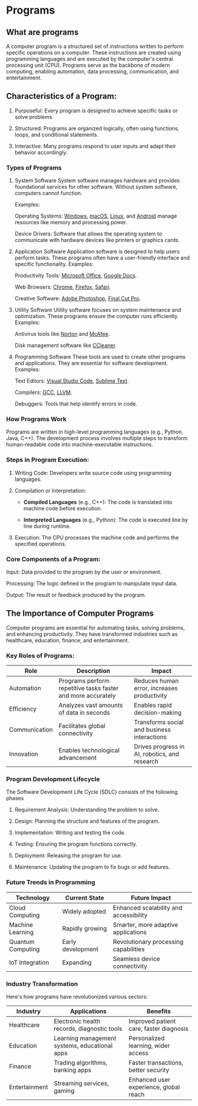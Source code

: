 # **Programs**

## What are programs

A computer program is a structured set of instructions written to perform specific operations on a computer. These instructions are created using programming languages and are executed by the computer's central processing unit (CPU). Programs serve as the backbone of modern computing, enabling automation, data processing, communication, and entertainment.


## Characteristics of a Program:

1. Purposeful: Every program is designed to achieve specific tasks or solve problems.

2. Structured: Programs are organized logically, often using functions, loops, and conditional statements.

3. Interactive: Many programs respond to user inputs and adapt their behavior accordingly.


### Types of Programs

1. System Software
System software manages hardware and provides foundational services for other software. Without system software, computers cannot function.

      Examples:
      
      Operating Systems: [Windows](https://www.microsoft.com/es-es/windows), [macOS](https://www.apple.com/es/macos/macos-sequoia/), [Linux](https://www.linux.org), and [Android](https://www.android.com/intl/es_es/) manage resources like memory and processing power.
      
      Device Drivers: Software that allows the operating system to communicate with hardware devices like printers or graphics cards.

2. Application Software
Application software is designed to help users perform tasks. These programs often have a user-friendly interface and specific functionality.
Examples:

      Productivity Tools: [Microsoft Office](https://www.microsoft.com/es-es/microsoft-365), [Google Docs](https://workspace.google.com/intl/es/products/docs/).
      
      Web Browsers: [Chrome](https://www.google.com/intl/es_es/chrome/), [Firefox](https://www.mozilla.org/es-ES/firefox/new/), [Safari](https://www.apple.com/es/safari/).
      
      Creative Software: [Adobe Photoshop](https://www.adobe.com/es/products/photoshop.html), [Final Cut Pro](https://www.apple.com/es/final-cut-pro/).

3. Utility Software
Utility software focuses on system maintenance and optimization. These programs ensure the computer runs efficiently.
Examples:

      Antivirus tools like [Norton](https://es.norton.com) and [McAfee](https://www.mcafee.com/es-es/index.html).
      
      Disk management software like [CCleaner](https://www.ccleaner.com/es-es).

4. Programming Software
These tools are used to create other programs and applications. They are essential for software development.
Examples:

      Text Editors: [Visual Studio Code](https://code.visualstudio.com), [Sublime Text](https://www.sublimetext.com).
      
      Compilers: [GCC](https://gcc.gnu.org), [LLVM](https://llvm.org).
      
      Debuggers: Tools that help identify errors in code.
### How Programs Work

Programs are written in high-level programming languages (e.g., Python, Java, C++). The development process involves multiple steps to transform human-readable code into machine-executable instructions.

### Steps in Program Execution:

1. Writing Code: Developers write source code using programming languages.

2. Compilation or Interpretation:

    - **Compiled Languages** (e.g., C++): The code is translated into machine code before execution.

    - **Interpreted Languages** (e.g., Python): The code is executed line by line during runtime.

3. Execution: The CPU processes the machine code and performs the specified operations.

### Core Components of a Program:

Input: Data provided to the program by the user or environment.

Processing: The logic defined in the program to manipulate input data.

Output: The result or feedback produced by the program.

## The Importance of Computer Programs
Computer programs are essential for automating tasks, solving problems, and enhancing productivity. They have transformed industries such as healthcare, education, finance, and entertainment.

### Key Roles of Programs:

| Role | Description | Impact |
|------|-------------|---------|
| Automation | Programs perform repetitive tasks faster and more accurately | Reduces human error, increases productivity |
| Efficiency | Analyzes vast amounts of data in seconds | Enables rapid decision-making |
| Communication | Facilitates global connectivity | Transforms social and business interactions |
| Innovation | Enables technological advancement | Drives progress in AI, robotics, and research |


### Program Development Lifecycle

The Software Development Life Cycle (SDLC) consists of the following phases

1. Requirement Analysis: Understanding the problem to solve.

2. Design: Planning the structure and features of the program.

3. Implementation: Writing and testing the code.

4. Testing: Ensuring the program functions correctly.

5. Deployment: Releasing the program for use.

6. Maintenance: Updating the program to fix bugs or add features.


### Future Trends in Programming

| Technology | Current State | Future Impact |
|------------|--------------|---------------|
| Cloud Computing | Widely adopted | Enhanced scalability and accessibility |
| Machine Learning | Rapidly growing | Smarter, more adaptive applications |
| Quantum Computing | Early development | Revolutionary processing capabilities |
| IoT Integration | Expanding | Seamless device connectivity |


### Industry Transformation
Here's how programs have revolutionized various sectors:

| Industry | Applications | Benefits |
|----------|-------------|-----------|
| Healthcare | Electronic health records, diagnostic tools | Improved patient care, faster diagnosis |
| Education | Learning management systems, educational apps | Personalized learning, wider access |
| Finance | Trading algorithms, banking apps | Faster transactions, better security |
| Entertainment | Streaming services, gaming | Enhanced user experience, global reach |